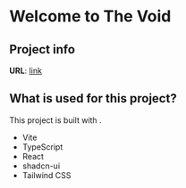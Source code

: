 # Welcome to The Void

## Project info

**URL**: [link](https://preview--the-void.lovable.app)

## What is used for this project?

This project is built with .

- Vite
- TypeScript
- React
- shadcn-ui
- Tailwind CSS

